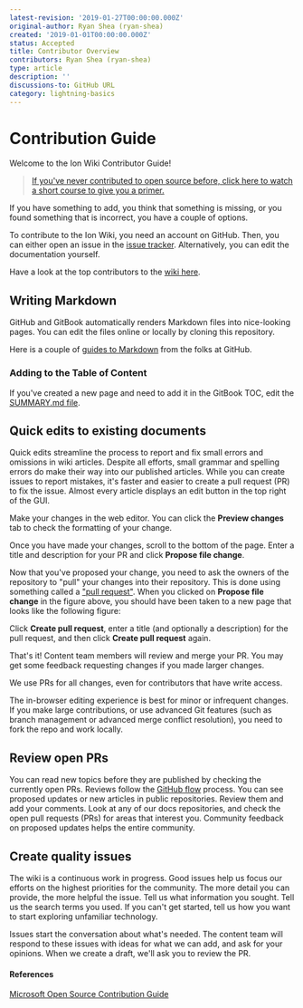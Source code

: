 ```yaml
---
latest-revision: '2019-01-27T00:00:00.000Z'
original-author: Ryan Shea (ryan-shea)
created: '2019-01-01T00:00:00.000Z'
status: Accepted
title: Contributor Overview
contributors: Ryan Shea (ryan-shea)
type: article
description: ''
discussions-to: GitHub URL
category: lightning-basics
---
```


# Contribution Guide

Welcome to the Ion Wiki Contributor Guide!

> [If you've never contributed to open source before, click here to watch a short course to give you a primer.](https://egghead.io/lessons/javascript-introduction-to-github)

If you have something to add, you think that something is missing, or you found something that is incorrect, you have a couple of options.

To contribute to the Ion Wiki, you need an account on GitHub. Then, you can either open an issue in the [issue tracker](https://github.com/radartech/ionwiki/issues). Alternatively, you can edit the documentation yourself.

Have a look at the top contributors to the [wiki here](https://github.com/RadarTech/ionwiki/graphs/contributors?from=2019-01-06&to=2019-01-28&type=c).


## Writing Markdown
GitHub and GitBook automatically renders Markdown files into nice-looking pages. You can edit the files online or locally by cloning this repository.

Here is a couple of [guides to Markdown](https://help.github.com/categories/writing-on-github/) from the folks at GitHub.

### Adding to the Table of Content
If you've created a new page and need to add it in the GitBook TOC, edit the [SUMMARY.md file](https://github.com/RadarTech/ionwiki/blob/master/SUMMARY.md).

## Quick edits to existing documents

Quick edits streamline the process to report and fix small errors and omissions in wiki articles. Despite all efforts, small grammar and spelling errors do make their way into our published articles. While you can create issues to report mistakes, it's faster and easier to create a pull request (PR) to fix the issue. Almost every article displays an edit button in the top right of the GUI.

Make your changes in the web editor. You can click the **Preview changes** tab to check the formatting of your change.

Once you have made your changes, scroll to the bottom of the page. Enter a title and description for your PR and click **Propose file change**.

Now that you've proposed your change, you need to ask the owners of the repository to "pull" your changes into their repository. This is done using something called a ["pull request"](https://github.com/RadarTech/ionwiki/tree/master/.contributing/pull-requests.md). When you clicked on **Propose file change** in the figure above, you should have been taken to a new page that looks like the following figure:

Click **Create pull request**, enter a title (and optionally a description) for the pull request, and then click **Create pull request** again.

That's it! Content team members will review and merge your PR. You may get some feedback requesting changes if you made larger changes.

We use PRs for all changes, even for contributors that have write access.

The in-browser editing experience is best for minor or infrequent changes. If you make large contributions, or use advanced Git features (such as branch management or advanced merge conflict resolution), you need to fork the repo and work locally.

## Review open PRs

You can read new topics before they are published by checking the currently open PRs. Reviews follow the [GitHub flow](https://guides.github.com/introduction/flow/) process. You can see proposed updates or new articles in public repositories. Review them and add your comments. Look at any of our docs repositories, and check the open pull requests (PRs) for areas that interest you. Community feedback on proposed updates helps the entire community.

## Create quality issues

The wiki is a continuous work in progress. Good issues help us focus our efforts on the highest priorities for the community. The more detail you can provide, the more helpful the issue. Tell us what information you sought. Tell us the search terms you used. If you can't get started, tell us how you want to start exploring unfamiliar technology.

Issues start the conversation about what's needed. The content team will respond to these issues with ideas for what we can add, and ask for your opinions. When we create a draft, we'll ask you to review the PR.

#### References

[Microsoft Open Source Contribution Guide](https://github.com/MicrosoftDocs/Contribute/tree/master)
